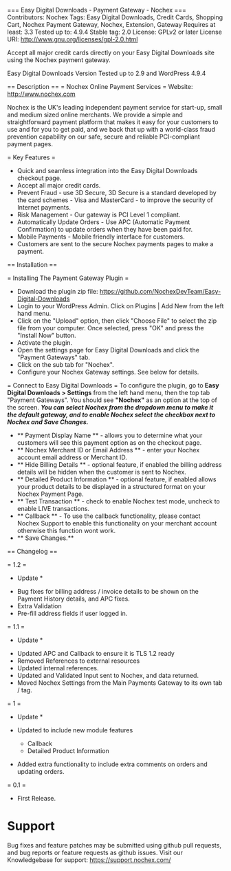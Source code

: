 === Easy Digital Downloads - Payment Gateway - Nochex ===
Contributors: Nochex 
Tags: Easy Digital Downloads, Credit Cards, Shopping Cart, Nochex Payment Gateway, Nochex, Extension, Gateway
Requires at least: 3.3
Tested up to: 4.9.4
Stable tag: 2.0
License: GPLv2 or later
License URI: http://www.gnu.org/licenses/gpl-2.0.html

Accept all major credit cards directly on your Easy Digital Downloads site using the Nochex payment gateway.

Easy Digital Downloads Version Tested up to 2.9 and WordPress 4.9.4

== Description ==
= Nochex Online Payment Services =
Website: http://www.nochex.com

Nochex is the UK's leading independent payment service for start-up, small and medium sized online merchants. We provide a simple and straightforward payment platform that makes 
it easy for your customers to use and for you to get paid, and we back that up with a world-class fraud prevention capability on our safe, secure and reliable PCI-compliant payment pages.

= Key Features =
* Quick and seamless integration into the Easy Digital Downloads checkout page.
* Accept all major credit cards.
* Prevent Fraud - use 3D Secure, 3D Secure is a standard developed by the card schemes - Visa and MasterCard - to improve the security of Internet payments.
* Risk Management - Our gateway is PCI Level 1 compliant.
* Automatically Update Orders - Use APC (Automatic Payment Confirmation) to update orders when they have been paid for.
* Mobile Payments - Mobile friendly interface for customers.
* Customers are sent to the secure Nochex payments pages to make a payment.

== Installation ==

= Installing The Payment Gateway Plugin =

* Download the plugin zip file: https://github.com/NochexDevTeam/Easy-Digital-Downloads
* Login to your WordPress Admin. Click on Plugins | Add New from the left hand menu.
* Click on the "Upload" option, then click "Choose File" to select the zip file from your computer. Once selected, press "OK" and press the "Install Now" button.
* Activate the plugin.
* Open the settings page for Easy Digital Downloads and click the "Payment Gateways" tab.
* Click on the sub tab for "Nochex".
* Configure your Nochex Gateway settings. See below for details.

= Connect to Easy Digital Downloads =
To configure the plugin, go to **Easy Digital Downloads > Settings** from the left hand menu, then the top tab "Payment Gateways". You should see __"Nochex"__ as an option at the top of the screen. 
__*You can select Nochex from the dropdown menu to make it the default gateway, and to enable Nochex select the checkbox next to Nochex and Save Changes.*__

* ** Payment Display Name ** - allows you to determine what your customers will see this payment option as on the checkout page.  
* ** Nochex Merchant ID or Email Address ** - enter your Nochex account email address or Merchant ID. 
* ** Hide Billing Details ** - optional feature, if enabled the billing address details will be hidden when the customer is sent to Nochex.
* ** Detailed Product Information ** - optional feature, if enabled allows your product details to be displayed in a structured format on your Nochex Payment Page.
* ** Test Transaction ** - check to enable Nochex test mode, uncheck to enable LIVE transactions.   
* ** Callback ** - To use the callback functionality, please contact Nochex Support to enable this functionality on your merchant account otherwise this function wont work.
* ** Save Changes.** 

== Changelog ==

= 1.2 =

* Update *

- Bug fixes for billing address / invoice details to be shown on the Payment History details, and APC fixes.
- Extra Validation 
- Pre-fill address fields if user logged in.

= 1.1 =

* Update *

- Updated APC and Callback to ensure it is TLS 1.2 ready
- Removed References to external resources
- Updated internal references.
- Updated and Validated Input sent to Nochex, and data returned.
- Moved Nochex Settings from the Main Payments Gateway to its own tab / tag.

= 1 =

* Update *

- Updated to include new module features 
	+ Callback
	+ Detailed Product Information

- Added extra functionality to include extra comments on orders and updating orders.

= 0.1 =
* First Release.

Support
=====================
Bug fixes and feature patches may be submitted using github pull requests, and bug reports or feature requests as github issues.
Visit our Knowledgebase for support: https://support.nochex.com/ 
